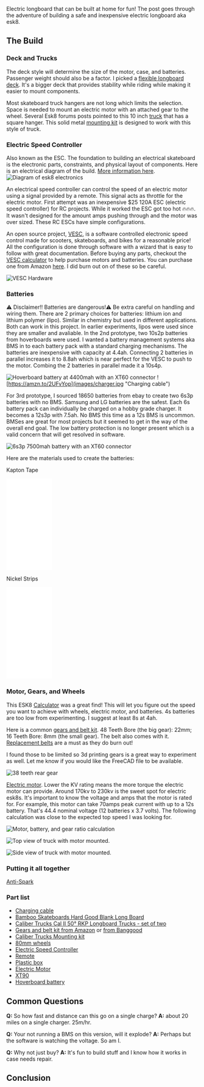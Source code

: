 <!--
- Get picture of wizard setup
- Get post picture of skateboard
-->

Electric longboard that can be built at home for fun! The post goes through the adventure of building a safe and inexpensive electric longboard aka esk8.

## The Build

### Deck and Trucks

The deck style will determine the size of the motor, case, and batteries. Passenger weight should also be a factor. I picked a [flexible longboard deck](https://amzn.to/2zezUVCS). It's a bigger deck that provides stability while riding while making it easier to mount components.

Most skateboard truck hangers are not long which limits the selection. Space is needed to mount an electric motor with an attached gear to the wheel. Several Esk8 forums posts pointed to this 10 inch [truck](https://amzn.to/3f2e4DX) that has a square hanger. This solid metal [mounting kit](https://amzn.to/3f3lFlL) is designed to work with this style of truck.

### Electric Speed Controller

Also known as the ESC. The foundation to building an electrical skateboard is the electronic parts, constraints, and physical layout of components. Here is an electrical diagram of the build. [More information here](https://www.electric-skateboard.builders/t/wiki-a-beginner-guide-to-diy-an-esk8/46844).
![Diagram of esk8 electronics](images/diagramSkateboard.jpg)

An electrical speed controller can control the speed of an electric motor using a signal provided by a remote. This signal acts as throttle for the electric motor. First attempt was an inexpensive \$25 120A ESC (electric speed controller) for RC projects.  While it worked the ESC got too hot 🔥🔥🔥.  It wasn't designed for the amount amps pushing through and the motor was over sized.  These RC ESCs have simple configurations.

An open source project, [VESC](https://vesc-project.com/), is a software controlled electronic speed control made for scooters, skateboards, and bikes for a reasonable price!  All the configuration is done through software with a wizard that is easy to follow with great documentation. Before buying any parts, checkout the [VESC calculator](https://vesc-project.com/calculators) to help purchase motors and batteries. You can purchase one from Amazon [here](https://amzn.to/2Yd5Nqd).  I did burn out on of these so be careful.

![VESC Hardware](images/vesc.jpg)

### Batteries

⚠️ Disclaimer!! Batteries are dangerous!⚠️ Be extra careful on handling and wiring them. There are 2 primary choices for batteries: lithium ion and lithium polymer (lipo). Similar in chemistry but used in different applications. Both can work in this project. In earlier experiments, lipos were used since they are smaller and avaliable. In the 2nd prototype, two 10s2p batteries from hoverboards were used. I wanted a battery management systems aka BMS in to each battery pack with a standard charging mechanisms. The batteries are inexpensive with capacity at 4.4ah. Connecting 2 batteries in parallel increases it to 8.8ah which is near perfect for the VESC to push to the motor. Combing the 2 batteries in parallel made it a 10s4p.

![](images/hoverboardBattery.jpg "Hoverboard battery at 4400mah with an XT60 connector")
![https://amzn.to/2UFvYop](images/charger.jpg "Charging cable")

For 3rd prototype, I sourced 18650 batteries from ebay to create two 6s3p batteries with no BMS. Samsung and LG batteries are the safest. Each 6s battery pack can individually be charged on a hobby grade charger. It becomes a 12s3p with 7.5ah.  No BMS this time as a 12s BMS is uncommon. BMSes are great for most projects but it seemed to get in the way of the overall end goal.  The low battery protection is no longer present which is a valid concern that will get resolved in software.


![](images/6s3p18650Battery.jpg "6s3p 7500mah battery with an XT60 connector")

Here are the materials used to create the batteries:

Kapton Tape
<iframe style="width:120px;height:240px;" marginwidth="0" marginheight="0" scrolling="no" frameborder="0" src="//ws-na.amazon-adsystem.com/widgets/q?ServiceVersion=20070822&OneJS=1&Operation=GetAdHtml&MarketPlace=US&source=ss&ref=as_ss_li_til&ad_type=product_link&tracking_id=dctm-20&language=en_US&marketplace=amazon&region=US&placement=B072Z92QZ2&asins=B072Z92QZ2&linkId=b952e68c4a1207be9c0ee9b02a64e918&show_border=true&link_opens_in_new_window=true"></iframe>

Nickel Strips
<iframe style="width:120px;height:240px;" marginwidth="0" marginheight="0" scrolling="no" frameborder="0" src="//ws-na.amazon-adsystem.com/widgets/q?ServiceVersion=20070822&OneJS=1&Operation=GetAdHtml&MarketPlace=US&source=ss&ref=as_ss_li_til&ad_type=product_link&tracking_id=dctm-20&language=en_US&marketplace=amazon&region=US&placement=B07PQP55CM&asins=B07PQP55CM&linkId=de4daac2f3ee531ee78eebec644f15cb&show_border=true&link_opens_in_new_window=true"></iframe>

### Motor, Gears, and Wheels

This ESK8 [Calculator](http://calc.esk8.it/#{%22batt-type-lipo%22:1,%22batt-cells%22:8,%22motor-kv%22:200,%22system-efficiency%22:70,%22motor-pulley-teeth%22:16,%22wheel-pulley-teeth%22:48,%22wheel-size%22:80}|) was a great find! This will let you figure out the speed you want to achieve with wheels, electric motor, and batteries. 4s batteries are too low from experimenting. I suggest at least 8s at 4ah.

Here is a common [gears and belt kit](https://amzn.to/37jD6Mj). 48 Teeth Bore (the big gear): 22mm; 16 Teeth Bore: 8mm (the small gear). The belt also comes with it. [Replacement belts](https://amzn.to/2YigUy7) are a must as they do burn out!

I found those to be limited so 3d printing gears is a great way to experiment as well.  Let me know if you would like the FreeCAD file to be available.

![](images/FreeCAD_5GwuSzs725.png "38 teeth rear gear")


[Electric motor](https://amzn.to/30o8rvJ). Lower the KV rating means the more torque the electric motor can provide. Around 170kv to 230kv is the sweet spot for electric esk8s. It's important to know the voltage and amps that the motor is rated for. For example, this motor can take 70amps peak current with up to a 12s battery. That's 44.4 nominal voltage (12 batteries x 3.7 volts). The following calculation was close to the expected top speed I was looking for.

![](images/DiySkateboardCalc.png "Motor, battery, and gear ratio calculation")

![](images/truckWithMotor01.jpg "Top view of truck with motor mounted.")

![](images/truckWithMotor02.jpg "Side view of truck with motor mounted.")


### Putting it all together

[Anti-Spark](https://www.amazon.com/gp/product/B0732S5V85/ref=as_li_ss_tl?ie=UTF8&psc=1&linkCode=ll1&tag=dctm-20&linkId=e497f6690184cf636639d3f85b71f4c1&language=en_US)

### Part list

- [Charging cable](https://amzn.to/2UFvYop)
- [Bamboo Skateboards Hard Good Blank Long Board](https://www.amazon.com/gp/product/B00I4KKPVM/ref=as_li_ss_tl?ie=UTF8&psc=1&linkCode=ll1&tag=dctm-20&linkId=89834a15bdf89d0203b903247a23e097&language=en_US)
- [Caliber Trucks Cal II 50° RKP Longboard Trucks - set of two](https://amzn.to/30o8rvJ)
- [Gears and belt kit from Amazon](https://www.amazon.com/Hitommy-17pcs-Pulley-Wheels-Electric/dp/B07RXV6H4L/ref=as_li_ss_tl?keywords=Drive+Kit+Parts+Pulley+And+Motor+Mount+For+80MM+Wheels+Electric+Skate+Board&qid=1576465899&s=sporting-goods&sr=1-1-catcorr&linkCode=ll1&tag=dctm-20&linkId=c8931c50e22ab88fe3879e599dc67805&language=en_US) or [from Banggood](https://www.banggood.com/17pcs-Drive-Kit-Parts-Pulley-And-Motor-Mount-For-80MM-Wheels-Electric-Skate-Board-p-1359469.html?rmmds=myorder&cur_warehouse=CN)
- [Caliber Trucks Mounting kit](https://amzn.to/3f3lFlL)
- [80mm wheels](https://www.amazon.com/Slick-Revolution-Electric-Skateboard-Longboard/dp/B07JPBJHRZ/ref=as_li_ss_tl?dchild=1&keywords=New+Electric+skateboard+wheels+82A&qid=1576444946&s=sporting-goods&sr=8-1-fkmr2&linkCode=ll1&tag=dctm-20&linkId=423002917c69a239a0660073e31f46cd&language=en_US)
- [Electric Speed Controller](https://amzn.to/37rCm7K)
- [Remote](https://amzn.to/2Yu4Olx)
- [Plastic box](https://www.amazon.com/gp/product/B07Y21LRWB/ref=as_li_ss_tl?ie=UTF8&psc=1&linkCode=ll1&tag=dctm-20&linkId=7be8fa2b85c063dcb9fd11567a3b7303&language=en_US)
- [Electric Motor](https://amzn.to/30o8rvJ)
- [XT90](https://amzn.to/2XUEWQE)
- [Hoverboard battery](https://www.ebay.com/itm/36V-4-4AH-Lithium-Ion-Battery-For-Smart-Self-balancing-Fits-6-5-8-10/362906463304?ssPageName=STRK%3AMEBIDX%3AIT&_trksid=p2057872.m2749.l2648)

## Common Questions

**Q:** So how fast and distance can this go on a single charge?
**A:** about 20 miles on a single charger. 25m/hr.

**Q:** Your not running a BMS on this version, will it explode?
**A:** Perhaps but the software is watching the voltage. So am I.

**Q:** Why not just buy?
**A:** It's fun to build stuff and I know how it works in case needs repair.



## Conclusion



